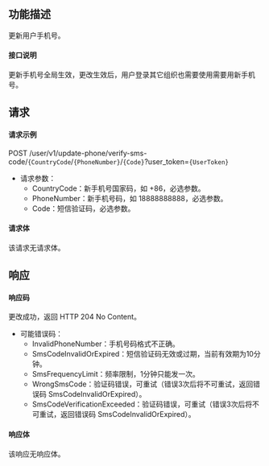 ## 功能描述

更新用户手机号。

#### 接口说明 

更新手机号全局生效，更改生效后，用户登录其它组织也需要使用需要用新手机号。


## 请求

#### 请求示例

POST /user/v1/update-phone/verify-sms-code/`{CountryCode`/`{PhoneNumber}`/`{Code}`?user_token=`{UserToken}`

- 请求参数：
  - CountryCode：新手机号国家码，如 +86，必选参数。
  - PhoneNumber：新手机号码，如 18888888888，必选参数。
  - Code：短信验证码，必选参数。
  
#### 请求体

该请求无请求体。

## 响应

#### 响应码

更改成功，返回 HTTP 204 No Content。

- 可能错误码：
  - InvalidPhoneNumber：手机号码格式不正确。
  - SmsCodeInvalidOrExpired：短信验证码无效或过期，当前有效期为10分钟。
  - SmsFrequencyLimit：频率限制，1分钟只能发一次。
  - WrongSmsCode：验证码错误，可重试（错误3次后将不可重试，返回错误码 SmsCodeInvalidOrExpired）。
  - SmsCodeVerificationExceeded：验证码错误，可重试（错误3次后将不可重试，返回错误码 SmsCodeInvalidOrExpired）。

#### 响应体

该响应无响应体。
